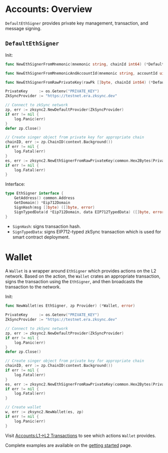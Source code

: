 # Accounts: Overview

`DefaultEthSigner` provides private key management, transaction, and message 
signing.

## `DefaultEthSigner`

Init:

```go
func NewEthSignerFromMnemonic(mnemonic string, chainId int64) (*DefaultEthSigner, error)

func NewEthSignerFromMnemonicAndAccountId(mnemonic string, accountId uint32, chainId int64) (*DefaultEthSigner, error)

func NewEthSignerFromRawPrivateKey(rawPk []byte, chainId int64) (*DefaultEthSigner, error)
```

```go
PrivateKey     := os.Getenv("PRIVATE_KEY")
ZkSyncProvider := "https://testnet.era.zksync.dev"

// Connect to zkSync network
zp, err := zksync2.NewDefaultProvider(ZkSyncProvider)
if err != nil {
	log.Panic(err)
}
defer zp.Close()

// Create singer object from private key for appropriate chain
chainID, err := zp.ChainID(context.Background())
if err != nil {
	log.Fatal(err)
}
es, err := zksync2.NewEthSignerFromRawPrivateKey(common.Hex2Bytes(PrivateKey), chainID.Int64())
if err != nil {
	log.Fatal(err)
}
```

Interface:
```go
type EthSigner interface {
	GetAddress() common.Address
	GetDomain() *Eip712Domain
	SignHash(msg []byte) ([]byte, error)
	SignTypedData(d *Eip712Domain, data EIP712TypedData) ([]byte, error)
}
```

- `SignHash`: signs transaction hash.
- `SignTypedData`: signs EIP712-typed zkSync transaction which is used 
for smart contract deployment.
 

# Wallet

A `Wallet` is a wrapper around `EthSigner` which provides actions on the L2 network.
Based on the action, the `Wallet` crates an appropriate transaction, signs the transaction using
the `EthSigner`, and then broadcasts the transaction to the network.

Init:
```go
func NewWallet(es EthSigner, zp Provider) (*Wallet, error)
```
```go
PrivateKey     := os.Getenv("PRIVATE_KEY")
ZkSyncProvider := "https://testnet.era.zksync.dev"

// Connect to zkSync network
zp, err := zksync2.NewDefaultProvider(ZkSyncProvider)
if err != nil {
	log.Panic(err)
}
defer zp.Close()

// Create singer object from private key for appropriate chain
chainID, err := zp.ChainID(context.Background())
if err != nil {
	log.Fatal(err)
}
es, err := zksync2.NewEthSignerFromRawPrivateKey(common.Hex2Bytes(PrivateKey), chainID.Int64())
if err != nil {
	log.Fatal(err)
}

// Create wallet
w, err := zksync2.NewWallet(es, zp)
if err != nil {
	log.Panic(err)
}
```
Visit [Accounts:L1->L2 Transactions](./accounts-l1-l2.md) to see which actions `Wallet` provides.

Complete examples are available on the [getting started](./getting-started.md) page.

